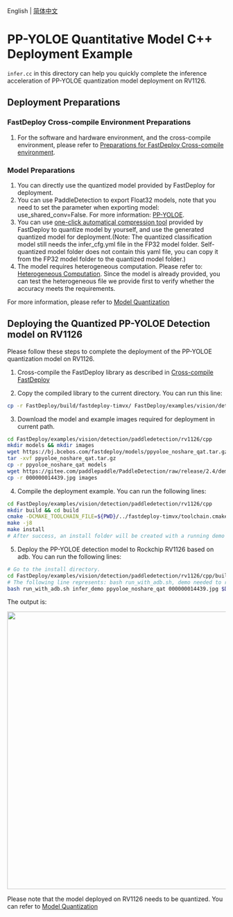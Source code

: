 English | [简体中文](README_CN.md)
# PP-YOLOE  Quantitative Model C++ Deployment Example

`infer.cc` in this directory can help you quickly complete the inference acceleration of PP-YOLOE quantization model deployment on RV1126.

## Deployment Preparations
### FastDeploy Cross-compile Environment Preparations
1. For the software and hardware environment, and the cross-compile environment, please refer to [Preparations for FastDeploy Cross-compile environment](../../../../../../docs/en/build_and_install/rv1126.md#Cross-compilation-environment-construction).

### Model Preparations
1. You can directly use the quantized model provided by FastDeploy for deployment.
2. You can use PaddleDetection to export Float32 models, note that you need to set the parameter when exporting model: use_shared_conv=False. For more information: [PP-YOLOE](https://github.com/PaddlePaddle/PaddleDetection/tree/release/2.4/configs/ppyoloe).
3. You can use [one-click automatical compression tool](../../../../../../tools/common_tools/auto_compression/) provided by FastDeploy to quantize model by yourself, and use the generated quantized model for deployment.(Note: The quantized classification model still needs the infer_cfg.yml file in the FP32 model folder. Self-quantized model folder does not contain this yaml file, you can copy it from the FP32 model folder to the quantized model folder.)
4. The model requires heterogeneous computation. Please refer to: [Heterogeneous Computation](./../../../../../../docs/en/faq/heterogeneous_computing_on_timvx_npu.md). Since the model is already provided, you can test the heterogeneous file we provide first to verify whether the accuracy meets the requirements.

For more information, please refer to [Model Quantization](../../quantize/README.md)

## Deploying the Quantized PP-YOLOE Detection model on RV1126
Please follow these steps to complete the deployment of the PP-YOLOE quantization model on RV1126.
1. Cross-compile the FastDeploy library as described in [Cross-compile FastDeploy](../../../../../../docs/en/build_and_install/rv1126.md#FastDeploy-cross-compilation-library-compilation-based-on-Paddle-Lite)

2. Copy the compiled library to the current directory. You can run this line:
```bash
cp -r FastDeploy/build/fastdeploy-timvx/ FastDeploy/examples/vision/detection/paddledetection/rv1126/cpp
```

3. Download the model and example images required for deployment in current path.
```bash
cd FastDeploy/examples/vision/detection/paddledetection/rv1126/cpp
mkdir models && mkdir images
wget https://bj.bcebos.com/fastdeploy/models/ppyoloe_noshare_qat.tar.gz
tar -xvf ppyoloe_noshare_qat.tar.gz
cp -r ppyoloe_noshare_qat models
wget https://gitee.com/paddlepaddle/PaddleDetection/raw/release/2.4/demo/000000014439.jpg
cp -r 000000014439.jpg images
```

4. Compile the deployment example. You can run the following lines:
```bash
cd FastDeploy/examples/vision/detection/paddledetection/rv1126/cpp
mkdir build && cd build
cmake -DCMAKE_TOOLCHAIN_FILE=${PWD}/../fastdeploy-timvx/toolchain.cmake -DFASTDEPLOY_INSTALL_DIR=${PWD}/../fastdeploy-timvx -DTARGET_ABI=armhf ..
make -j8
make install
# After success, an install folder will be created with a running demo and libraries required for deployment.
```

5. Deploy the PP-YOLOE detection model to Rockchip RV1126 based on adb. You can run the following lines:
```bash
# Go to the install directory.
cd FastDeploy/examples/vision/detection/paddledetection/rv1126/cpp/build/install/
# The following line represents: bash run_with_adb.sh, demo needed to run, model path, image path, DEVICE ID.
bash run_with_adb.sh infer_demo ppyoloe_noshare_qat 000000014439.jpg $DEVICE_ID
```

The output is:

<img width="640" src="https://user-images.githubusercontent.com/30516196/203708564-43c49485-9b48-4eb2-8fe7-0fa517979fff.png">

Please note that the model deployed on RV1126 needs to be quantized. You can refer to [Model Quantization](../../../../../../docs/en/quantize.md)
